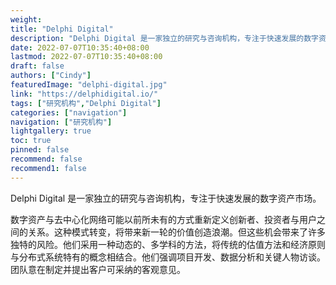 ```yaml
---
weight: 
title: "Delphi Digital"
description: "Delphi Digital 是一家独立的研究与咨询机构，专注于快速发展的数字资产市场"
date: 2022-07-07T10:35:40+08:00
lastmod: 2022-07-07T10:35:40+08:00
draft: false
authors: ["Cindy"]
featuredImage: "delphi-digital.jpg"
link: "https://delphidigital.io/"
tags: ["研究机构","Delphi Digital"]
categories: ["navigation"]
navigation: ["研究机构"]
lightgallery: true
toc: true
pinned: false
recommend: false
recommend1: false
---
```


Delphi Digital 是一家独立的研究与咨询机构，专注于快速发展的数字资产市场。

数字资产与去中心化网络可能以前所未有的方式重新定义创新者、投资者与用户之间的关系。这种模式转变，将带来新一轮的价值创造浪潮。但这些机会带来了许多独特的风险。他们采用一种动态的、多学科的方法，将传统的估值方法和经济原则与分布式系统特有的概念相结合。他们强调项目开发、数据分析和关键人物访谈。团队意在制定并提出客户可采纳的客观意见。